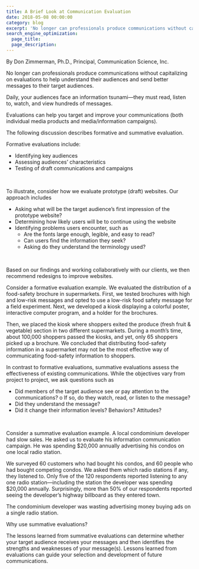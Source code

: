 ```yaml
---
title: A Brief Look at Communication Evaluation
date: 2018-05-08 00:00:00
category: blog
excerpt: 'No longer can professionals produce communications without capitalizing on evaluations to help understand their audiences and send better messages to their target audiences...'
search_engine_optimization:
  page_title:
  page_description:
---
```


By Don Zimmerman, Ph.D., Principal, Communication Science, Inc.

No longer can professionals produce communications without capitalizing on evaluations to help understand their audiences and send better messages to their target audiences.

Daily, your audiences face an information tsunami—they must read, listen to, watch, and view hundreds of messages.

Evaluations can help you target and improve your communications (both individual media products and media/information campaigns).

The following discussion describes formative and summative evaluation.

Formative evaluations include:

* Identifying key audiences
* Assessing audiences’ characteristics
* Testing of draft communications and campaigns

&nbsp;

To illustrate, consider how we evaluate prototype (draft) websites. Our approach includes

* Asking what will be the target audience’s first impression of the prototype website?
* Determining how likely users will be to continue using the website
* Identifying problems users encounter, such as
  * Are the fonts large enough, legible, and easy to read?
  * Can users find the information they seek?
  * Asking do they understand the terminology used?

&nbsp;

Based on our findings and working collaboratively with our clients, we then recommend redesigns to improve websites.

Consider a formative evaluation example. We evaluated the distribution of a food-safety brochure in supermarkets. First, we tested brochures with high and low-risk messages and opted to use a low-risk food safety message for a field experiment. Next, we developed a kiosk displaying a colorful poster, interactive computer program, and a holder for the brochures.

Then, we placed the kiosk where shoppers exited the produce (fresh fruit & vegetable) section in two different supermarkets. During a month’s time, about 100,000 shoppers passed the kiosks, and yet, only 65 shoppers picked up a brochure. We concluded that distributing food-safety information in a supermarket may not be the most effective way of communicating food-safety information to shoppers.

In contrast to formative evaluations, summative evaluations assess the effectiveness of existing communications. While the objectives vary from project to project, we ask questions such as

* Did members of the target audience see or pay attention to the communications? o If so, do they watch, read, or listen to the message?
* Did they understand the message?
* Did it change their information levels? Behaviors? Attitudes?

&nbsp;

Consider a summative evaluation example. A local condominium developer had slow sales. He asked us to evaluate his information communication campaign. He was spending $20,000 annually advertising his condos on one local radio station.

We surveyed 60 customers who had bought his condos, and 60 people who had bought competing condos. We asked them which radio stations if any, they listened to. Only five of the 120 respondents reported listening to any one radio station—including the station the developer was spending $20,000 annually. Surprisingly, more than 50% of our respondents reported seeing the developer’s highway billboard as they entered town.

The condominium developer was wasting advertising money buying ads on a single radio station.

Why use summative evaluations?

The lessons learned from summative evaluations can determine whether your target audience receives your messages and then identifies the strengths and weaknesses of your message(s). Lessons learned from evaluations can guide your selection and development of future communications.